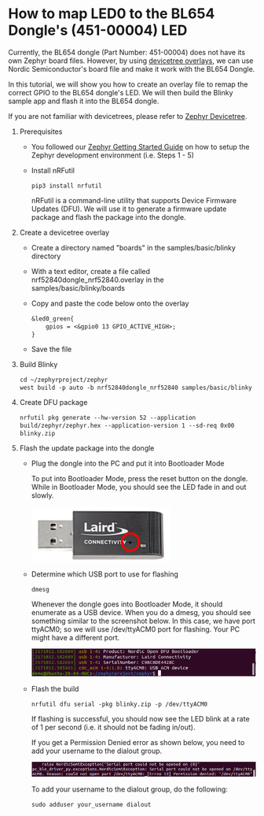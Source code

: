 # How to map LED0 to the BL654 Dongle's (451-00004) LED

Currently, the BL654 dongle (Part Number: 451-00004) does not have its own Zephyr board files. However, by using [devicetree overlays](https://docs.zephyrproject.org/latest/guides/dts/howtos.html#set-devicetree-overlays), we can use Nordic Semiconductor's board file and make it work with the BL654 Dongle.

In this tutorial, we will show you how to create an overlay file to remap the correct GPIO to the BL654 dongle's LED. We will then build the Blinky sample app and flash it into the BL654 dongle.

If you are not familiar with devicetrees, please refer to [Zephyr Devicetree](https://docs.zephyrproject.org/latest/guides/dts/index.html).



1. Prerequisites

   - You followed our [Zephyr Getting Started Guide](ubuntu.md) on how to setup the Zephyr development environment (i.e. Steps 1 - 5)

   - Install nRFutil

     ```
	 pip3 install nrfutil
     ```

     nRFutil is a command-line utility that supports Device Firmware Updates (DFU). We will use it to generate a firmware update package and flash the package into the dongle.
   
     

2. Create a devicetree overlay

   - Create a directory named "boards" in the samples/basic/blinky  directory

   - With a text editor, create a file called nrf52840dongle_nrf52840.overlay in the samples/basic/blinky/boards

   - Copy and paste the code below onto the overlay

     ```
     &led0_green{ 
         gpios = <&gpio0 13 GPIO_ACTIVE_HIGH>; 
     }
     ```
   
   - Save the file

3. Build Blinky

   ```
   cd ~/zephyrproject/zephyr
   west build -p auto -b nrf52840dongle_nrf52840 samples/basic/blinky 
   ```
   
 
   
4. Create DFU package

   ```
   nrfutil pkg generate --hw-version 52 --application build/zephyr/zephyr.hex --application-version 1 --sd-req 0x00 blinky.zip 
   ```
   
   


5. Flash the update package into the dongle

   - Plug the dongle into the PC and put it into Bootloader Mode

     To put into Bootloader Mode, press the reset button on the dongle. While in Bootloader Mode, you should  see the LED fade in and out slowly. 

     

     ![ResetButton](../images/dongle/ResetButton.PNG)

   - Determine which USB port to use for flashing

     ```
     dmesg
     ```

     Whenever the dongle goes into Bootloader Mode, it should enumerate as a USB device. When you do a dmesg, you should see something similar to the screenshot below. In this case, we have port ttyACM0; so we will use /dev/ttyACM0 port for flashing. Your PC might have a different port.

     

     ![ttyACM0](../images/dongle/ttyACM0.png)

     

   - Flash the build

     ```
     nrfutil dfu serial -pkg blinky.zip -p /dev/ttyACM0 
     ```
     
     
     
     If  flashing is successful, you should now see the LED blink at a rate of 1 per second (i.e. it should not be fading in/out).
     
     
     
     If you get a Permission Denied error as shown below, you need to add your username to the dialout group.
     
     
     
     ![PermissionError13](../images/dongle/PermissionError13.png)
     
     
     
     To add your username to the dialout group, do the following:
     
     ```
     sudo adduser your_username dialout 
     ```
     
     
     
     

